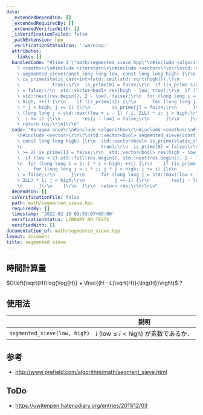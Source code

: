 ```yaml
---
data:
  _extendedDependsOn: []
  _extendedRequiredBy: []
  _extendedVerifiedWith: []
  _isVerificationFailed: false
  _pathExtension: hpp
  _verificationStatusIcon: ':warning:'
  attributes:
    links: []
  bundledCode: "#line 2 \"math/segmented_sieve.hpp\"\n#include <algorithm>\r\n#include\
    \ <cmath>\r\n#include <iterator>\r\n#include <vector>\r\n\r\nstd::vector<bool>\
    \ segmented_sieve(const long long low, const long long high) {\r\n  std::vector<bool>\
    \ is_prime(static_cast<int>(std::ceil(std::sqrt(high))),\r\n                 \
    \            true);\r\n  is_prime[0] = false;\r\n  if (is_prime.size() >= 2) is_prime[1]\
    \ = false;\r\n  std::vector<bool> res(high - low, true);\r\n  if (low < 2) std::fill(res.begin(),\
    \ std::next(res.begin(), 2 - low), false);\r\n  for (long long i = 2; i * i <\
    \ high; ++i) {\r\n    if (is_prime[i]) {\r\n      for (long long j = i * i; j\
    \ * j < high; j += i) {\r\n        is_prime[j] = false;\r\n      }\r\n      for\
    \ (long long j = std::max((low + i - 1) / i, 2LL) * i; j < high;\r\n         \
    \  j += i) {\r\n        res[j - low] = false;\r\n      }\r\n    }\r\n  }\r\n \
    \ return res;\r\n}\r\n"
  code: "#pragma once\r\n#include <algorithm>\r\n#include <cmath>\r\n#include <iterator>\r\
    \n#include <vector>\r\n\r\nstd::vector<bool> segmented_sieve(const long long low,\
    \ const long long high) {\r\n  std::vector<bool> is_prime(static_cast<int>(std::ceil(std::sqrt(high))),\r\
    \n                             true);\r\n  is_prime[0] = false;\r\n  if (is_prime.size()\
    \ >= 2) is_prime[1] = false;\r\n  std::vector<bool> res(high - low, true);\r\n\
    \  if (low < 2) std::fill(res.begin(), std::next(res.begin(), 2 - low), false);\r\
    \n  for (long long i = 2; i * i < high; ++i) {\r\n    if (is_prime[i]) {\r\n \
    \     for (long long j = i * i; j * j < high; j += i) {\r\n        is_prime[j]\
    \ = false;\r\n      }\r\n      for (long long j = std::max((low + i - 1) / i,\
    \ 2LL) * i; j < high;\r\n           j += i) {\r\n        res[j - low] = false;\r\
    \n      }\r\n    }\r\n  }\r\n  return res;\r\n}\r\n"
  dependsOn: []
  isVerificationFile: false
  path: math/segmented_sieve.hpp
  requiredBy: []
  timestamp: '2022-02-19 03:53:07+09:00'
  verificationStatus: LIBRARY_NO_TESTS
  verifiedWith: []
documentation_of: math/segmented_sieve.hpp
layout: document
title: segmented sieve
---
```



## 時間計算量

$O\left(\sqrt{H}\log{\log{H}} + \frac{(H - L)\sqrt{H}}{\log{H}}\right)$ ?


## 使用法

||説明|
|:--:|:--:|
|`segmented_sieve(low, high)`|$i$ ($\mathrm{low} \leq i < \mathrm{high}$) が素数であるか．|


## 参考

- http://www.prefield.com/algorithm/math/segment_sieve.html


## ToDo

- https://uwitenpen.hatenadiary.org/entries/2011/12/03
